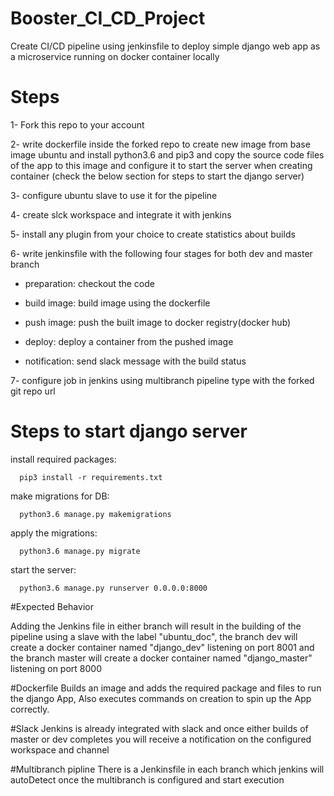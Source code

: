# Booster_CI_CD_Project

Create CI/CD pipeline using jenkinsfile to deploy simple django web app as a microservice running on docker container locally

# Steps

1- Fork this repo to your account

2- write dockerfile inside the forked repo to create new image from base image ubuntu and install python3.6 and pip3 and copy the source code files of the app to this image and configure it to start the server when creating container (check the below section for steps to start the django server) 

3- configure ubuntu slave to use it for the pipeline

4- create slck workspace and integrate it with jenkins

5- install any plugin from your choice to create statistics about builds

6- write jenkinsfile with the following four stages for both dev and master branch

- preparation: checkout the code

- build image: build image using the dockerfile

- push image: push the built image to docker registry(docker hub)

- deploy: deploy a container from the pushed image

- notification: send slack message with the build status


7- configure job in jenkins using multibranch pipeline type with the forked git repo url





# Steps to start django server


  install required packages:

      pip3 install -r requirements.txt

  make migrations for DB:

      python3.6 manage.py makemigrations

  apply the migrations:

      python3.6 manage.py migrate

  start the server:

      python3.6 manage.py runserver 0.0.0.0:8000
      
      
      
      
#Expected Behavior

Adding the Jenkins file in either branch will result in the building of the pipeline using a slave with the label "ubuntu_doc",
the branch dev will create a docker container named "django_dev" listening on port 8001 and the branch master will create a docker container named "django_master" listening on port 8000 

#Dockerfile 
Builds an image and adds the required package and files to run the django App, Also executes commands on creation to spin up the App correctly.

#Slack
Jenkins is already integrated with slack and once either builds of master or dev completes you will receive a notification on the configured workspace and channel

#Multibranch pipline
There is a Jenkinsfile in each branch which jenkins will autoDetect once the multibranch is configured and start execution
